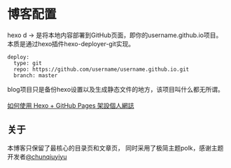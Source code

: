 # 博客配置
hexo d -> 是将本地内容部署到GitHub页面，即你的username.github.io项目。本质是通过hexo插件hexo-deployer-git实现。
```
deploy:
  type: git
  repo: https://github.com/username/username.github.io.git
  branch: master
```
blog项目只是备份hexo设置以及生成静态文件的地方，该项目叫什么都无所谓。<br />  
[如何使用 Hexo + GitHub Pages 架設個人網誌](https://hackmd.io/@Heidi-Liu/note-hexo-github)

## 关于
本博客只保留了最核心的目录页和文章页，
同时采用了极简主题polk，感谢主题开发者[@chunqiuyiyu](https://github.com/chunqiuyiyu)


